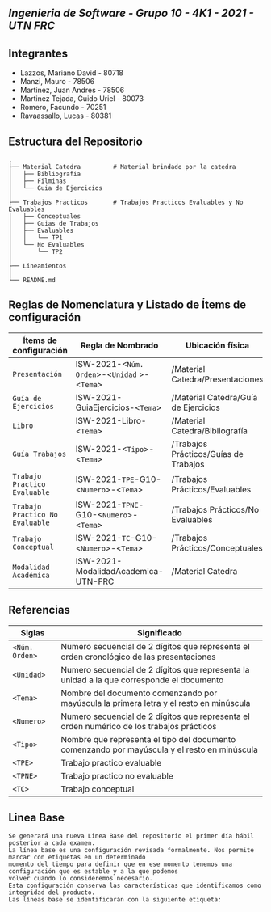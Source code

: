 ## _Ingenieria de Software - Grupo 10 - 4K1 - 2021 - UTN FRC_

## Integrantes

- Lazzos, Mariano David - 80718
- Manzi, Mauro - 78506
- Martinez, Juan Andres - 78506
- Martinez Tejada, Guido Uriel - 80073
- Romero, Facundo - 70251
- Ravaassallo, Lucas - 80381

## Estructura del Repositorio
    .
    ├── Material Catedra         # Material brindado por la catedra
    │   ├── Bibliografia
    │   ├── Filminas
    │   └── Guia de Ejercicios
    │
    ├── Trabajos Practicos       # Trabajos Practicos Evaluables y No Evaluables
    │   ├── Conceptuales
    │   ├── Guias de Trabajos
    │   ├── Evaluables
    │   │   └── TP1
    │   └── No Evaluables
    │       └── TP2
    │
    ├── Lineamientos
    │
    └── README.md
    
## Reglas de Nomenclatura y Listado de Ítems de configuración
  
| Ítems de configuración | Regla de Nombrado | Ubicación física |
| --- | --- | --- |
| `Presentación` | ISW-2021-<`Núm. Orden`>-<`Unidad` >-<`Tema`> | /Material Catedra/Presentaciones |
| `Guía de Ejercicios` | ISW-2021-GuiaEjercicios-<`Tema`> | /Material Catedra/Guía de Ejercicios	 |
| `Libro` | ISW-2021-Libro-<`Tema`> | /Material Catedra/Bibliografía |
| `Guía Trabajos` | ISW-2021-<`Tipo`>-<`Tema`> | /Trabajos Prácticos/Guías de Trabajos |
| `Trabajo Practico Evaluable` | ISW-2021-`TPE`-G10-<`Numero`>-<`Tema`> | /Trabajos Prácticos/Evaluables |
| `Trabajo Practico No Evaluable` | ISW-2021-`TPNE`-G10-<`Numero`>-<`Tema`> | /Trabajos Prácticos/No Evaluables |
| `Trabajo Conceptual` | ISW-2021-`TC`-G10-<`Numero`>-<`Tema`> | /Trabajos Prácticos/Conceptuales |
| `Modalidad Académica` | ISW-2021-ModalidadAcademica-UTN-FRC | /Material Catedra |

## Referencias
| Siglas | Significado |
| --- | --- |
| `<Núm. Orden>` | Numero secuencial de 2 dígitos que representa el orden cronológico de las presentaciones |
| `<Unidad>` | Numero secuencial de 2 dígitos que representa la unidad	a la que corresponde el documento |
| `<Tema>` | Nombre del documento comenzando por mayúscula la primera letra y el resto en minúscula |
| `<Numero>` | Numero secuencial de 2 dígitos que representa el orden numérico de los trabajos prácticos |
| `<Tipo>` | Nombre que representa el tipo del documento comenzando por mayúscula y el resto en minúscula |
| `<TPE>` | Trabajo practico evaluable |
| `<TPNE>` | Trabajo practico no evaluable |
| `<TC>` | Trabajo conceptual |

## Linea Base
```
Se generará una nueva Linea Base del repositorio el primer día hábil posterior a cada examen.
La línea base es una configuración revisada formalmente. Nos permite marcar con etiquetas en un determinado
momento del tiempo para definir que en ese momento tenemos una configuración que es estable y a la que podemos
volver cuando lo consideremos necesario. 
Esta configuración conserva las características que identificamos como integridad del producto.
Las líneas base se identificarán con la siguiente etiqueta:
```


